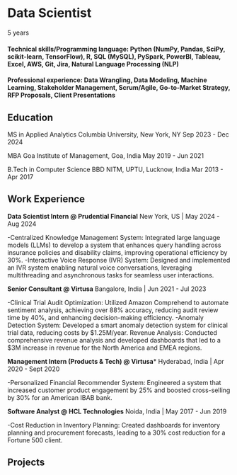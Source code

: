 # Data Scientist
5 years 

#### Technical skills/Programming language: Python (NumPy, Pandas, SciPy, scikit-learn, TensorFlow), R, SQL (MySQL), PySpark, PowerBI, Tableau, Excel, AWS, Git, Jira, Natural Language Processing (NLP)
#### Professional experience: Data Wrangling, Data Modeling, Machine Learning, Stakeholder Management, Scrum/Agile, Go-to-Market Strategy, RFP Proposals, Client Presentations

## Education
MS in Applied Analytics
Columbia University, New York, NY
Sep 2023 - Dec 2024

MBA
Goa Institute of Management, Goa, India
May 2019 - Jun 2021

B.Tech in Computer Science
BBD NITM, UPTU, Lucknow, India
Mar 2013 - Apr 2017

## Work Experience

**Data Scientist Intern @ Prudential Financial**
New York, US | May 2024 - Aug 2024

-Centralized Knowledge Management System: Integrated large language models (LLMs) to develop a system that enhances query handling across insurance policies and disability claims, improving operational efficiency by 30%.
-Interactive Voice Response (IVR) System: Designed and implemented an IVR system enabling natural voice conversations, leveraging multithreading and asynchronous tasks for seamless user interactions.

**Senior Consultant @ Virtusa**
Bangalore, India | Jun 2021 - Jul 2023

-Clinical Trial Audit Optimization: Utilized Amazon Comprehend to automate sentiment analysis, achieving over 88% accuracy, reducing audit review time by 40%, and enhancing decision-making efficiency.
-Anomaly Detection System: Developed a smart anomaly detection system for clinical trial data, reducing costs by $1.25M/year.
Revenue Analysis: Conducted comprehensive revenue analysis and developed dashboards that led to a $3M increase in revenue for the North America and EMEA regions.

**Management Intern (Products & Tech) @ Virtusa***
Hyderabad, India | Apr 2020 - Sept 2020

-Personalized Financial Recommender System: Engineered a system that increased customer product engagement by 25% and boosted cross-selling by 30% for an American IBAB bank.

**Software Analyst @ HCL Technologies**
Noida, India | May 2017 - Jun 2019

-Cost Reduction in Inventory Planning: Created dashboards for inventory planning and procurement forecasts, leading to a 30% cost reduction for a Fortune 500 client.


## Projects


